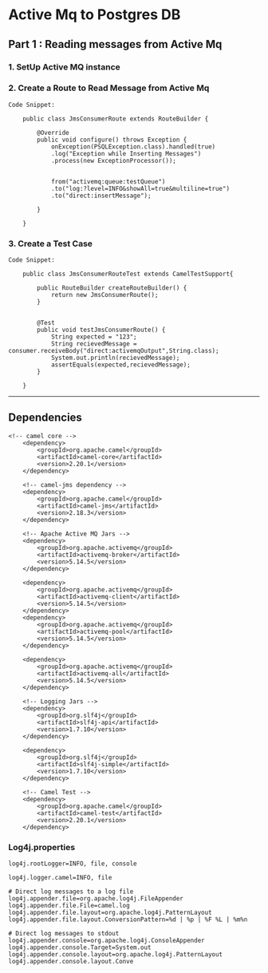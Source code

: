 # Active Mq to Postgres DB


## Part 1 : Reading messages from Active Mq

### 1.	SetUp Active MQ instance
###	2.	Create a Route to Read Message from Active Mq

	Code Snippet:
	
		public class JmsConsumerRoute extends RouteBuilder {

			@Override
			public void configure() throws Exception {
				onException(PSQLException.class).handled(true)
				.log("Exception while Inserting Messages")
				.process(new ExceptionProcessor());
				
				
				from("activemq:queue:testQueue")
				.to("log:?level=INFO&showAll=true&multiline=true")
				.to("direct:insertMessage");
				
			}

		}
### 3.	Create a Test Case


	Code Snippet:
	
		public class JmsConsumerRouteTest extends CamelTestSupport{
	
			public RouteBuilder createRouteBuilder() {
				return new JmsConsumerRoute();
			}
				
			
			@Test
			public void testJmsConsumerRoute() {
				String expected = "123";
				String recievedMessage = consumer.receiveBody("direct:activemqOutput",String.class);
				System.out.println(recievedMessage);
				assertEquals(expected,recievedMessage);
			}

		}
---------------------------------------------------------------------------


## Dependencies

	
	<!-- camel core -->
		<dependency>
			<groupId>org.apache.camel</groupId>
			<artifactId>camel-core</artifactId>
			<version>2.20.1</version>
		</dependency>

		<!-- camel-jms dependency -->
		<dependency>
			<groupId>org.apache.camel</groupId>
			<artifactId>camel-jms</artifactId>
			<version>2.18.3</version>
		</dependency>

		<!-- Apache Active MQ Jars -->
		<dependency>
			<groupId>org.apache.activemq</groupId>
			<artifactId>activemq-broker</artifactId>
			<version>5.14.5</version>
		</dependency>

		<dependency>
			<groupId>org.apache.activemq</groupId>
			<artifactId>activemq-client</artifactId>
			<version>5.14.5</version>
		</dependency>
		<dependency>
			<groupId>org.apache.activemq</groupId>
			<artifactId>activemq-pool</artifactId>
			<version>5.14.5</version>
		</dependency>

		<dependency>
			<groupId>org.apache.activemq</groupId>
			<artifactId>activemq-all</artifactId>
			<version>5.14.5</version>
		</dependency>

		<!-- Logging Jars -->
		<dependency>
			<groupId>org.slf4j</groupId>
			<artifactId>slf4j-api</artifactId>
			<version>1.7.10</version>
		</dependency>

		<dependency>
			<groupId>org.slf4j</groupId>
			<artifactId>slf4j-simple</artifactId>
			<version>1.7.10</version>
		</dependency>

		<!-- Camel Test -->
		<dependency>
			<groupId>org.apache.camel</groupId>
			<artifactId>camel-test</artifactId>
			<version>2.20.1</version>
		</dependency>

		
		
### Log4j.properties


	log4j.rootLogger=INFO, file, console

	log4j.logger.camel=INFO, file

	# Direct log messages to a log file
	log4j.appender.file=org.apache.log4j.FileAppender
	log4j.appender.file.File=camel.log
	log4j.appender.file.layout=org.apache.log4j.PatternLayout
	log4j.appender.file.layout.ConversionPattern=%d | %p | %F %L | %m%n

	# Direct log messages to stdout
	log4j.appender.console=org.apache.log4j.ConsoleAppender
	log4j.appender.console.Target=System.out
	log4j.appender.console.layout=org.apache.log4j.PatternLayout
	log4j.appender.console.layout.Conve
